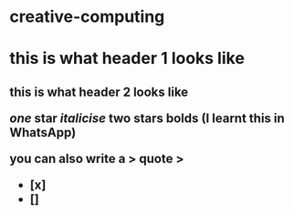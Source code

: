 # creative-computing
<h1> this is what header 1 looks like
<h2> this is what header 2 looks like
  
*one* star *italicise*
**two** stars **bolds** (I learnt this in WhatsApp)
  
you can also write a > quote > 
- [x] 
- []
